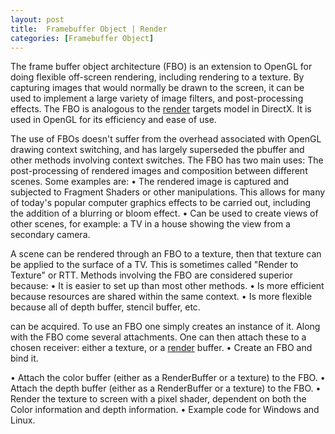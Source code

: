 ```yaml
---
layout: post
title:  Framebuffer Object | Render
categories: [Framebuffer Object]
---
```


The frame buffer object architecture (FBO) is an extension to OpenGL for doing flexible off-screen rendering, including rendering to a texture. By capturing images that would normally be drawn to the screen, it can be used to implement a large variety of image filters, and post-processing effects. The FBO is analogous to the [render](https://org1980.github.io/Adam-Render) targets model in DirectX. It is used in OpenGL for its efficiency and ease of use.

The use of FBOs doesn't suffer from the overhead associated with OpenGL drawing context switching, and has largely superseded the pbuffer and other methods involving context switches. The FBO has two main uses: The post-processing of rendered images and composition between different scenes. Some examples are: • The rendered image is captured and subjected to Fragment Shaders or other manipulations. This allows for many of today's popular computer graphics effects to be carried out, including the addition of a blurring or bloom effect. • Can be used to create views of other scenes, for example: a TV in a house showing the view from a secondary camera.

A scene can be rendered through an FBO to a texture, then that texture can be applied to the surface of a TV. This is sometimes called "Render to Texture" or RTT. Methods involving the FBO are considered superior because: • It is easier to set up than most other methods. • Is more efficient because resources are shared within the same context. • Is more flexible because all of depth buffer, stencil buffer, etc.

can be acquired. To use an FBO one simply creates an instance of it. Along with the FBO come several attachments. One can then attach these to a chosen receiver: either a texture, or a [render](https://org1980.github.io/Food-Render) buffer. • Create an FBO and bind it.

• Attach the color buffer (either as a RenderBuffer or a texture) to the FBO. • Attach the depth buffer (either as a RenderBuffer or a texture) to the FBO. • Render the texture to screen with a pixel shader, dependent on both the Color information and depth information. • Example code for Windows and Linux.

